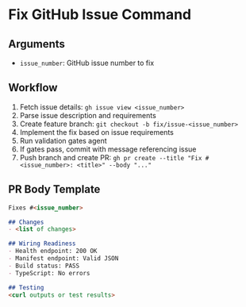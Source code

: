# Fix GitHub Issue Command

## Arguments
- `issue_number`: GitHub issue number to fix

## Workflow
1. Fetch issue details: `gh issue view <issue_number>`
2. Parse issue description and requirements
3. Create feature branch: `git checkout -b fix/issue-<issue_number>`
4. Implement the fix based on issue requirements
5. Run validation gates agent
6. If gates pass, commit with message referencing issue
7. Push branch and create PR: `gh pr create --title "Fix #<issue_number>: <title>" --body "..."`

## PR Body Template
```markdown
Fixes #<issue_number>

## Changes
- <list of changes>

## Wiring Readiness
- Health endpoint: 200 OK
- Manifest endpoint: Valid JSON
- Build status: PASS
- TypeScript: No errors

## Testing
<curl outputs or test results>
```